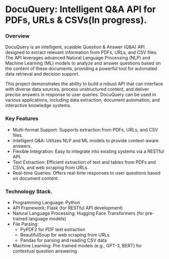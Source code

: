 # DocuQuery: Intelligent Q&A API for PDFs, URLs & CSVs(In progress).

### Overview
DocuQuery is an intelligent, scalable Question & Answer (Q&A) API designed to extract relevant information from PDFs, URLs, and CSV files. The API leverages advanced Natural Language Processing (NLP) and Machine Learning (ML) models to analyze and answer questions based on the content of these documents, providing a powerful tool for automated data retrieval and decision support.

This project demonstrates the ability to build a robust API that can interface with diverse data sources, process unstructured content, and deliver precise answers in response to user queries. DocuQuery can be used in various applications, including data extraction, document automation, and interactive knowledge systems.

### Key Features
+ Multi-format Support: Supports extraction from PDFs, URLs, and CSV files.
+ Intelligent Q&A: Utilizes NLP and ML models to provide context-aware answers.
+ Flexible Integration: Easy to integrate into existing systems via a RESTful API.
+ Text Extraction: Efficient extraction of text and tables from PDFs and CSVs, and web scraping from URLs.
+ Real-time Queries: Offers real-time responses to user questions based on document content.

  
### Technology Stack.
+ Programming Language: Python
+ API Framework: Flask (for RESTful API development)
+ Natural Language Processing: Hugging Face Transformers (for pre-trained language models)
+ File Parsing:
  + PyPDF2 for PDF text extraction
  + BeautifulSoup for web scraping from URLs
  + Pandas for parsing and reading CSV data
+ Machine Learning: Pre-trained models (e.g., GPT-3, BERT) for contextual question answering
  






